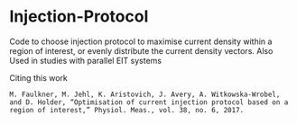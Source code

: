 # Injection-Protocol

Code to choose injection protocol to maximise current density within a region of interest, or evenly distribute the current density vectors. Also Used in studies with parallel EIT systems

Citing this work
```
M. Faulkner, M. Jehl, K. Aristovich, J. Avery, A. Witkowska-Wrobel, and D. Holder, “Optimisation of current injection protocol based on a region of interest,” Physiol. Meas., vol. 38, no. 6, 2017.
```

